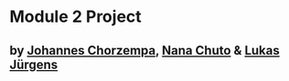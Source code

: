 # Module 2 Project

## by [Johannes Chorzempa](https://github.com/jmchor), [Nana Chuto](https://github.com/nncht) & [Lukas Jürgens](https://github.com/lukasmerlin)
